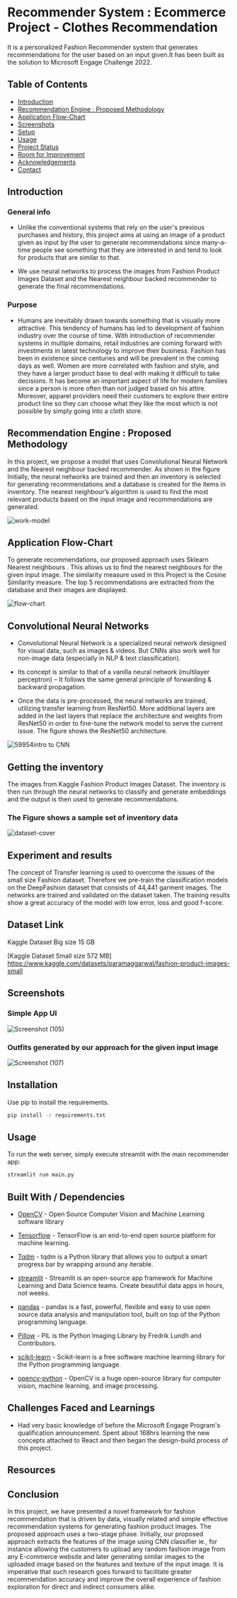 
# Recommender System : Ecommerce Project - Clothes Recommendation

It is a personalized Fashion Recommender system that generates recommendations for the user based on an input given.It has been built as the solution to Microsoft Engage Challenge 2022. 

## Table of Contents
* [Introduction](#introduction)
* [Recommendation Engine : Proposed Methodology](#Recommendation-Engine)
* [Application Flow-Chart](#Application-Flow-Chart)
* [Screenshots](#screenshots)
* [Setup](#setup)
* [Usage](#usage)
* [Project Status](#project-status)
* [Room for Improvement](#room-for-improvement)
* [Acknowledgements](#acknowledgements)
* [Contact](#contact)
<!-- * [License](#license) -->



## Introduction

### General info 

- Unlike the conventional systems that rely on the user's previous purchases and history, this project aims at using an image of a product given as input by the user to generate recommendations since many-a-time people see something that they are interested in and tend to look for products that are similar to that.

-  We use neural networks to process the images from Fashion Product Images Dataset and the Nearest neighbour backed recommender to generate the final recommendations.


### Purpose

- Humans are inevitably drawn towards something that is visually more attractive. This tendency of humans has led to development of fashion industry over the course of time. With introduction of recommender systems in multiple domains, retail industries are coming forward with investments in latest technology to improve their business. Fashion has been in existence since centuries and will be prevalent in the coming days as well. Women are more correlated with fashion and style, and they have a larger product base to deal with making it difficult to take decisions. It has become an important aspect of life for modern families since a person is more often than not judged based on his attire. Moreover, apparel providers need their customers to explore their entire product line so they can choose what they like the most which is not possible by simply going into a cloth store.




##   Recommendation Engine : Proposed Methodology 

In this project, we propose a model that uses Convolutional Neural Network and the Nearest 
neighbour backed recommender. As shown in the figure Initially, the neural networks are trained and then 
an inventory is selected for generating recommendations and a database is created for the items in 
inventory. The nearest neighbour’s algorithm is used to find the most relevant products based on the 
input image and recommendations are generated.

![work-model](https://user-images.githubusercontent.com/89743011/170476738-cdfcd048-8bfd-450c-ad58-20ec025d5b7c.png)


## Application Flow-Chart


To generate recommendations, our proposed approach uses Sklearn Nearest neighbours . This allows us to find the nearest neighbours for the 
given input image. The similarity measure used in this Project is the Cosine Similarity measure. The top 5 
recommendations are extracted from the database and their images are displayed.

![flow-chart](https://user-images.githubusercontent.com/89743011/170476148-5c472690-675b-4907-91c4-9b9804668f6f.png)


## Convolutional Neural Networks

- Convolutional Neural Network is a specialized neural network designed for visual data, such as images & videos. But CNNs also work well for non-image data (especially in NLP & text classification).
- Its concept is similar to that of a vanilla neural network (multilayer perceptron) – It follows the same general principle of forwarding & backward propagation.
  
- Once the data is pre-processed, the neural networks are trained, utilizing transfer learning 
  from ResNet50. More additional layers are added in the last layers that replace the architecture and 
  weights from ResNet50 in order to fine-tune the network model to serve the current issue. The figure
  shows the ResNet50 architecture.



![59954intro to CNN](https://user-images.githubusercontent.com/89743011/170827497-76197e3a-e1b7-4e69-b809-9d6d076100f0.jpg)



## Getting the inventory

The images from Kaggle Fashion Product Images Dataset. The 
inventory is then run through the neural networks to classify and generate embeddings and the output 
is then used to generate recommendations. 

### The Figure shows a sample set of inventory data

![dataset-cover](https://user-images.githubusercontent.com/89743011/170478150-9204c659-06a4-48bf-8420-5fee02a3c4d3.png)



## Experiment and results

The concept of Transfer learning is used to overcome the issues of the small size Fashion dataset. 
Therefore we pre-train the classification models on the DeepFashion dataset that consists of 44,441
garment images. The networks are trained and validated on the dataset taken. The training results 
show a great accuracy of the model with low error, loss and good f-score.




## Dataset Link

Kaggle Dataset Big size 15 GB

[Kaggle Dataset Small size 572 MB]
https://www.kaggle.com/datasets/paramaggarwal/fashion-product-images-small




## Screenshots

### Simple App UI

![Screenshot (105)](https://user-images.githubusercontent.com/89743011/170464439-56930532-6d7b-4649-b009-09eebfa5a75b.png)


### Outfits generated by our approach for the given input image

![Screenshot (107)](https://user-images.githubusercontent.com/89743011/170464638-15a88b15-fd4c-4ac6-9be5-13a72b0b31a1.png)




## Installation

Use pip to install the requirements.

~~~bash
pip install -r requirements.txt
~~~




## Usage

To run the web server, simply execute streamlit with the main recommender app:

```bash
streamlit run main.py
```




## Built With / Dependencies

- [OpenCV]() - Open Source Computer Vision and Machine Learning software library
 
- [Tensorflow]() - TensorFlow is an end-to-end open source platform for machine learning.

- [Tqdm]() - tqdm is a Python library that allows you to output a smart progress bar by wrapping around any iterable.

- [streamlit]() - Streamlit is an open-source app framework for Machine Learning and Data Science teams. Create beautiful data apps in hours, not weeks.

- [pandas]() - pandas is a fast, powerful, flexible and easy to use open source data analysis and manipulation tool, built on top of the Python programming language.

- [Pillow]() - PIL is the Python Imaging Library by Fredrik Lundh and Contributors.

- [scikit-learn]() - Scikit-learn is a free software machine learning library for the Python programming language.

- [opencv-python]() - OpenCV is a huge open-source library for computer vision, machine learning, and image processing.



## Challenges Faced and Learnings

- Had very basic knowledge of  before the Microsoft Engage Program's qualification announcement. Spent about 168hrs learning the new concepts attached to React and then began the design-build process of this project.
## Resources


## Conclusion

In this project, we have presented a novel framework for fashion recommendation that is driven by data, 
visually related and simple effective recommendation systems for generating fashion product images. 
The proposed approach uses a two-stage phase. Initially, our proposed approach extracts the features 
of the image using CNN classifier ie., for instance allowing the customers to upload any random 
fashion image from any E-commerce website and later generating similar images to the uploaded image 
based on the features and texture of the input image. It is imperative that such research goes forward 
to facilitate greater recommendation accuracy and improve the overall experience of fashion 
exploration for direct and indirect consumers alike.

